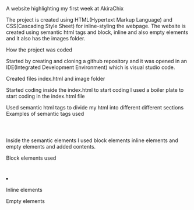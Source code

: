 A website highlighting my first week at AkiraChix

The project is created using HTML(Hypertext Markup Language) and CSS(Cascading Style Sheet) for inline-styling the webpage. The website is created using semantic html tags and block, inline and also empty elements and it also has the images folder.

How the project was coded

Started by creating and cloning a github repository and it was opened in an IDE(Integrated Development Environment) which is visual studio code.

Created files index.html and image folder

Started coding inside the index.html to start coding I used a boiler plate to start coding in the index.html file

Used semantic html tags to divide my html into different different sections
Examples of semantic tags used

<header></header>
<main></main>
<section></section>
<footer></footer>

Inside the semantic elements I used block elements inline elements and empty elements and added contents.

Block elements used

<p></p>
<h2></h2>
<h1></h1>
<div></div>
<ol></ol>
<ul></ul>
<li></li>

Inline elements
<br>

Empty elements
<img>
